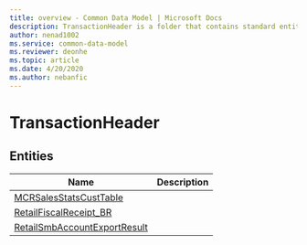 ```yaml
---
title: overview - Common Data Model | Microsoft Docs
description: TransactionHeader is a folder that contains standard entities related to the Common Data Model.
author: nenad1002
ms.service: common-data-model
ms.reviewer: deonhe
ms.topic: article
ms.date: 4/20/2020
ms.author: nebanfic
---
```


# TransactionHeader


## Entities

|Name|Description|
|---|---|
|[MCRSalesStatsCustTable](MCRSalesStatsCustTable.md)||
|[RetailFiscalReceipt_BR](RetailFiscalReceipt_BR.md)||
|[RetailSmbAccountExportResult](RetailSmbAccountExportResult.md)||
